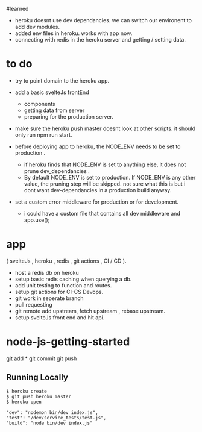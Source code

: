 
#learned

- heroku doesnt use dev dependancies. we can switch our environent to add dev modules.
- added env files in heroku. works with app now.
- connecting with redis in the heroku server and getting / setting data.

# to do

- try to point domain to the heroku app.

- add a basic svelteJs frontEnd
   - components
   - getting data from server
   - preparing for the production server.

- make sure the heroku push master doesnt look at other scripts. it should only run
  npm run start.

- before deploying app to heroku, the NODE_ENV needs to be set to production .
   - if heroku finds that NODE_ENV is set to anything else, it does not prune dev_dependancies .
   - By default NODE_ENV is set to production. If NODE_ENV is any other value, the pruning step will be skipped.
     not sure what this is but i dont want dev-dependancies in a production build anyway.

- set a custom error middleware for production or for development.
    - i could have a custom file that contains all dev middleware and app.use();

# app

( svelteJs , heroku , redis , git actions , CI / CD ).

- host a redis db on heroku
- setup basic redis caching when querying a db.
- add unit testing to function and routes.
- setup git actions for CI-CS Devops.
- git work in seperate branch
- pull requesting
- git remote add upstream, fetch upstream , rebase upstream.
- setup svelteJs front end and hit api.


# node-js-getting-started

git add *
git commit
git push

## Running Locally

```
$ heroku create
$ git push heroku master
$ heroku open
```

```
"dev": "nodemon bin/dev index.js",
"test": "/dev/service_tests/test.js",
"build": "node bin/dev index.js"
```
